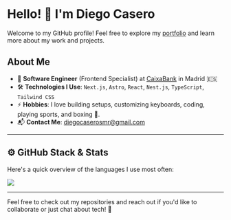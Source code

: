 # Hello! 👋 I'm Diego Casero

Welcome to my GitHub profile! Feel free to explore my [portfolio](https://imcasero.dev/) and learn more about my work and projects.

## About Me

- 💼 **Software Engineer** (Frontend Specialist) at [CaixaBank](https://www.caixabanktech.com/es/pagina-de-inicio/) in Madrid 🇪🇸
- 🛠 **Technologies I Use**: `Next.js`, `Astro`, `React`, `Nest.js`, `TypeScript`, `Tailwind CSS`
- ⚡ **Hobbies**: I love building setups, customizing keyboards, coding, playing sports, and boxing 🥊.
- 📬 **Contact Me**: diegocaserosmr@gmail.com

---

## ⚙️ GitHub Stack & Stats

Here's a quick overview of the languages I use most often:

<div style="flex: 1;">
  <a href="https://github.com/imcasero">
    <img style="max-width: 100%;" src="https://github-readme-stats-eight-theta.vercel.app/api/top-langs/?username=imcasero&layout=compact&langs_count=8&theme=algolia&custom_title=Languages"/>
  </a>
</div>

---

Feel free to check out my repositories and reach out if you'd like to collaborate or just chat about tech! 🚀
